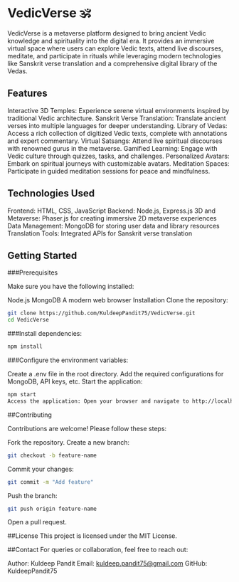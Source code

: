 # VedicVerse 🕉️

VedicVerse is a metaverse platform designed to bring ancient Vedic knowledge and spirituality into the digital era. It provides an immersive virtual space where users can explore Vedic texts, attend live discourses, meditate, and participate in rituals while leveraging modern technologies like Sanskrit verse translation and a comprehensive digital library of the Vedas.

## Features

Interactive 3D Temples: Experience serene virtual environments inspired by traditional Vedic architecture.
Sanskrit Verse Translation: Translate ancient verses into multiple languages for deeper understanding.
Library of Vedas: Access a rich collection of digitized Vedic texts, complete with annotations and expert commentary.
Virtual Satsangs: Attend live spiritual discourses with renowned gurus in the metaverse.
Gamified Learning: Engage with Vedic culture through quizzes, tasks, and challenges.
Personalized Avatars: Embark on spiritual journeys with customizable avatars.
Meditation Spaces: Participate in guided meditation sessions for peace and mindfulness.

## Technologies Used

Frontend: HTML, CSS, JavaScript
Backend: Node.js, Express.js
3D and Metaverse: Phaser.js for creating immersive 2D metaverse experiences
Data Management: MongoDB for storing user data and library resources
Translation Tools: Integrated APIs for Sanskrit verse translation

## Getting Started

###Prerequisites

Make sure you have the following installed:

Node.js
MongoDB
A modern web browser
Installation
Clone the repository:

```bash
git clone https://github.com/KuldeepPandit75/VedicVerse.git
cd VedicVerse
```

###Install dependencies:

```bash
npm install
```

###Configure the environment variables:

Create a .env file in the root directory.
Add the required configurations for MongoDB, API keys, etc.
Start the application:

```bash
npm start
Access the application: Open your browser and navigate to http://localhost:5173.
```

##Contributing

Contributions are welcome! Please follow these steps:

Fork the repository.
Create a new branch:
```bash
git checkout -b feature-name
```
Commit your changes:
```bash
git commit -m "Add feature"
```
Push the branch:
```bash
git push origin feature-name
```
Open a pull request.

##License
This project is licensed under the MIT License.

##Contact
For queries or collaboration, feel free to reach out:

Author: Kuldeep Pandit
Email: kuldeep.pandit75@gmail.com
GitHub: KuldeepPandit75
